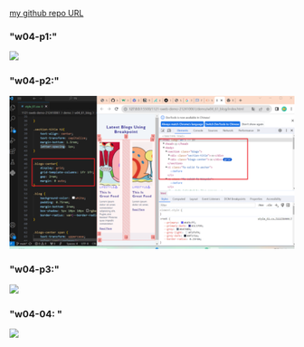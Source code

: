 [my github repo URL]('https://github.com/haowei212410061/1121-sweb-demo-212410061')

### "w04-p1:"
![](w04-p1.png)

### "w04-p2:"
![](w04-p2.png)

### "w04-p3:"
![](w04-p3.png)

### "w04-04: "
![](w04-p4.png)